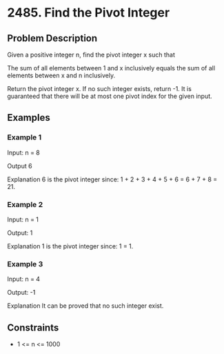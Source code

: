 # 2485. Find the Pivot Integer

## Problem Description

Given a positive integer n, find the pivot integer x such that

The sum of all elements between 1 and x inclusively equals the sum of all elements between x and n inclusively.

Return the pivot integer x. If no such integer exists, return -1. It is guaranteed that there will be at most one pivot index for the given input.

## Examples

### Example 1

Input: n = 8

Output
6

Explanation
6 is the pivot integer since: 1 + 2 + 3 + 4 + 5 + 6 = 6 + 7 + 8 = 21.

### Example 2

Input: n = 1

Output:
1

Explanation
1 is the pivot integer since: 1 = 1.

### Example 3

Input: n = 4

Output:
-1

Explanation
It can be proved that no such integer exist.

## Constraints

- 1 <= n <= 1000
